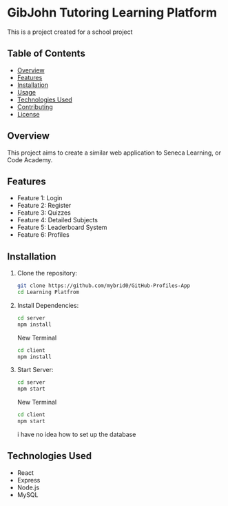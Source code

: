 # GibJohn Tutoring Learning Platform

This is a project created for a school project

## Table of Contents

- [Overview](#overview)
- [Features](#features)
- [Installation](#installation)
- [Usage](#usage)
- [Technologies Used](#technologies-used)
- [Contributing](#contributing)
- [License](#license)

## Overview

This project aims to create a similar web application to Seneca Learning, or Code Academy.

## Features

- Feature 1: Login
- Feature 2: Register
- Feature 3: Quizzes
- Feature 4: Detailed Subjects
- Feature 5: Leaderboard System
- Feature 6: Profiles

## Installation

1. Clone the repository:

   ```bash
   git clone https://github.com/mybrid0/GitHub-Profiles-App
   cd Learning Platfrom

   ```

2. Install Dependencies:

   ```bash
   cd server
   npm install
   ```

   New Terminal

   ```bash
   cd client
   npm install

   ```

3. Start Server:

   ```bash
   cd server
   npm start
   ```

   New Terminal

   ```bash
   cd client
   npm start

   ```

   i have no idea how to set up the database

## Technologies Used

- React
- Express
- Node.js
- MySQL

